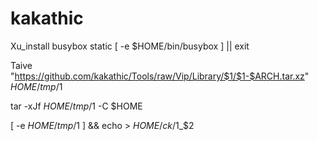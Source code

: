 # kakathic

Xu_install busybox static
[ -e $HOME/bin/busybox ] || exit

Taive "https://github.com/kakathic/Tools/raw/Vip/Library/$1/$1-$ARCH.tar.xz" $HOME/tmp/$1

tar -xJf $HOME/tmp/$1 -C $HOME

[ -e $HOME/tmp/$1 ] && echo > $HOME/ck/$1_$2
